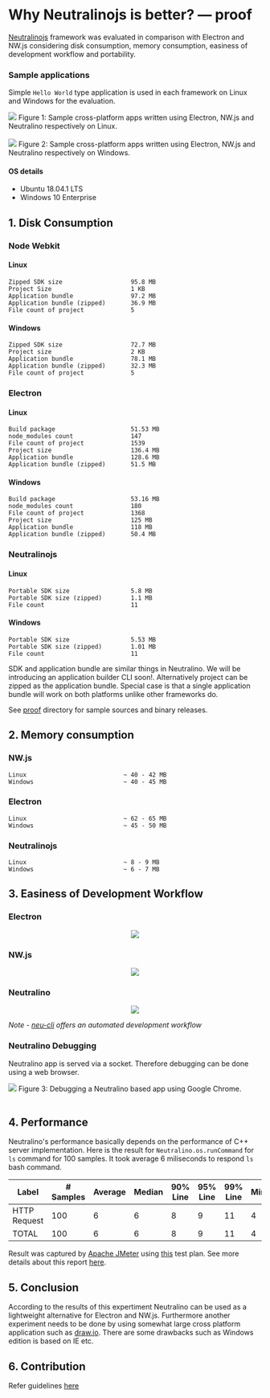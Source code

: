 # Why Neutralinojs is better? — proof

[Neutralinojs](https://github.com/neutralinojs/neutralinojs) framework was evaluated in comparison with Electron and NW.js considering disk consumption, memory consumption, easiness of development workflow and portability.

### Sample applications

Simple `Hello World` type application is used in each framework on Linux and Windows for the evaluation.

<img src="media/linux-apps.JPG">
Figure 1: Sample cross-platform apps written using Electron, NW.js and Neutralino respectively on Linux.<br/><br/>

<img src="media/win-apps.JPG">
Figure 2: Sample cross-platform apps written using Electron, NW.js and Neutralino respectively on Windows.

#### OS details

- Ubuntu 18.04.1 LTS
- Windows 10 Enterprise


## 1. Disk Consumption

### Node Webkit

#### Linux

```
Zipped SDK size                   95.8 MB
Project Size                      1 KB
Application bundle                97.2 MB
Application bundle (zipped)       36.9 MB
File count of project             5         
```

#### Windows

```
Zipped SDK size                   72.7 MB
Project size                      2 KB
Application bundle                78.1 MB
Application bundle (zipped)       32.3 MB
File count of project             5
```

### Electron

#### Linux

```
Build package                     51.53 MB
node_modules count                147 
File count of project             1539
Project size                      136.4 MB
Application bundle                128.6 MB
Application bundle (zipped)       51.5 MB
```

#### Windows 

```
Build package                     53.16 MB
node_modules count                180 
File count of project             1368
Project size                      125 MB
Application bundle                118 MB
Application bundle (zipped)       50.4 MB
```


### Neutralinojs


#### Linux

```
Portable SDK size                 5.8 MB
Portable SDK size (zipped)        1.1 MB
File count                        11
```
#### Windows

```
Portable SDK size                 5.53 MB
Portable SDK size (zipped)        1.01 MB
File count                        11
```
SDK and application bundle are similar things in Neutralino. We will be introducing an application builder CLI soon!. Alternatively project can be zipped as the application bundle. Special case is that a single application bundle will work on both platforms unlike other frameworks do.

See [proof](https://github.com/neutralinojs/evaluation/tree/master/files/disk/proof) directory for sample sources and binary releases.

## 2. Memory consumption

### NW.js

```
Linux                           ~ 40 - 42 MB
Windows                         ~ 40 - 45 MB
```

### Electron

```
Linux                           ~ 62 - 65 MB
Windows                         ~ 45 - 50 MB
```

### Neutralinojs

```
Linux                           ~ 8 - 9 MB
Windows                         ~ 6 - 7 MB  
```

## 3. Easiness of Development Workflow

### Electron

<div align="center">
  <img src="media/dev-el.JPG"/>
</div>

### NW.js

<div align="center">
  <img src="media/dev-nwjs.JPG"/>
</div>

### Neutralino

<div align="center">
  <img src="media/dev-njs.JPG"/>
</div>

*Note - [neu-cli](https://neutralino.js.org/docs/#/tools/cli) offers an automated development workflow*

### Neutralino Debugging

Neutralino app is served via a socket. Therefore debugging can be done using a web browser.

<img src="media/debug-njs.JPG">
Figure 3: Debugging a Neutralino based app using Google Chrome.<br/><br/>

## 4. Performance

Neutralino's performance basically depends on the performance of C++ server implementation. Here is the result for `Neutralino.os.runCommand` for `ls` command for 100 samples. It took average 6 miliseconds to respond `ls` bash command.   

| Label        | # Samples | Average | Median | 90% Line | 95% Line | 99% Line | Min | Max | Error % | Throughput | Received KB/sec | Sent KB/sec | 
|--------------|-----------|---------|--------|----------|----------|----------|-----|-----|---------|------------|-----------------|-------------| 
| HTTP Request | 100       | 6       | 6      | 8        | 9        | 11       | 4   | 13  | 0.000%  | 87.87346   | 12.36           | 22.05       | 
| TOTAL        | 100       | 6       | 6      | 8        | 9        | 11       | 4   | 13  | 0.000%  | 87.87346   | 12.36           | 22.05       | 

Result was captured by [Apache JMeter](https://jmeter.apache.org/) using [this](https://github.com/neutralinojs/evaluation/blob/master/files/testing/REST/api_test.jmx) test plan. See more details about this report [here](http://www.testingjournals.com/understand-summary-report-jmeter/). 

## 5. Conclusion

According to the results of this expertiment Neutralino can be used as a lightweight alternative for Electron and NW.js. Furthermore another experiment needs to be done by using somewhat large cross platform application such as [draw.io](https://github.com/jgraph/drawio). There are some drawbacks such as Windows edition is based on IE etc.

## 6. Contribution

Refer guidelines [here](https://github.com/neutralinojs/neutralinojs#contribution)
